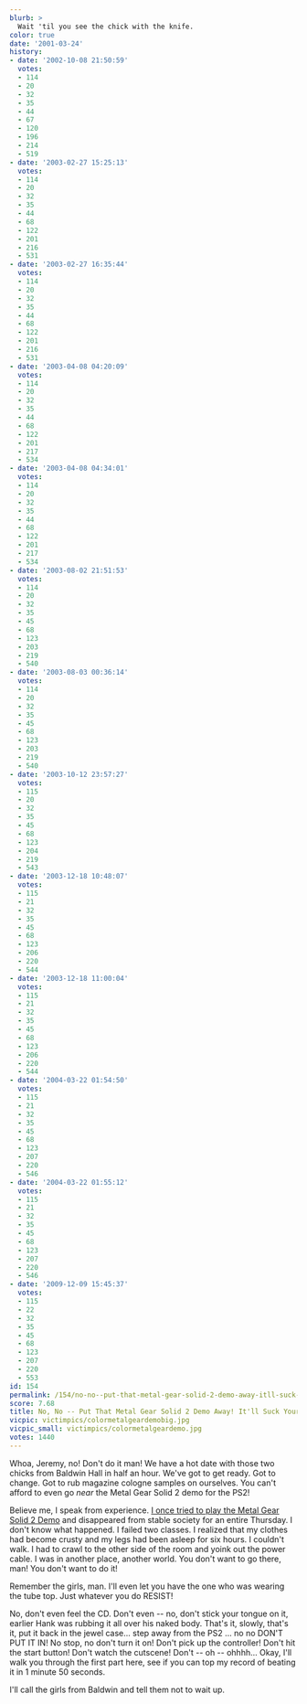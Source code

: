 ```yaml
---
blurb: >
  Wait 'til you see the chick with the knife.
color: true
date: '2001-03-24'
history:
- date: '2002-10-08 21:50:59'
  votes:
  - 114
  - 20
  - 32
  - 35
  - 44
  - 67
  - 120
  - 196
  - 214
  - 519
- date: '2003-02-27 15:25:13'
  votes:
  - 114
  - 20
  - 32
  - 35
  - 44
  - 68
  - 122
  - 201
  - 216
  - 531
- date: '2003-02-27 16:35:44'
  votes:
  - 114
  - 20
  - 32
  - 35
  - 44
  - 68
  - 122
  - 201
  - 216
  - 531
- date: '2003-04-08 04:20:09'
  votes:
  - 114
  - 20
  - 32
  - 35
  - 44
  - 68
  - 122
  - 201
  - 217
  - 534
- date: '2003-04-08 04:34:01'
  votes:
  - 114
  - 20
  - 32
  - 35
  - 44
  - 68
  - 122
  - 201
  - 217
  - 534
- date: '2003-08-02 21:51:53'
  votes:
  - 114
  - 20
  - 32
  - 35
  - 45
  - 68
  - 123
  - 203
  - 219
  - 540
- date: '2003-08-03 00:36:14'
  votes:
  - 114
  - 20
  - 32
  - 35
  - 45
  - 68
  - 123
  - 203
  - 219
  - 540
- date: '2003-10-12 23:57:27'
  votes:
  - 115
  - 20
  - 32
  - 35
  - 45
  - 68
  - 123
  - 204
  - 219
  - 543
- date: '2003-12-18 10:48:07'
  votes:
  - 115
  - 21
  - 32
  - 35
  - 45
  - 68
  - 123
  - 206
  - 220
  - 544
- date: '2003-12-18 11:00:04'
  votes:
  - 115
  - 21
  - 32
  - 35
  - 45
  - 68
  - 123
  - 206
  - 220
  - 544
- date: '2004-03-22 01:54:50'
  votes:
  - 115
  - 21
  - 32
  - 35
  - 45
  - 68
  - 123
  - 207
  - 220
  - 546
- date: '2004-03-22 01:55:12'
  votes:
  - 115
  - 21
  - 32
  - 35
  - 45
  - 68
  - 123
  - 207
  - 220
  - 546
- date: '2009-12-09 15:45:37'
  votes:
  - 115
  - 22
  - 32
  - 35
  - 45
  - 68
  - 123
  - 207
  - 220
  - 553
id: 154
permalink: /154/no-no--put-that-metal-gear-solid-2-demo-away-itll-suck-your-soul/
score: 7.68
title: No, No -- Put That Metal Gear Solid 2 Demo Away! It'll Suck Your Soul!
vicpic: victimpics/colormetalgeardemobig.jpg
vicpic_small: victimpics/colormetalgeardemo.jpg
votes: 1440
---
```


Whoa, Jeremy, no! Don't do it man! We have a hot date with those two
chicks from Baldwin Hall in half an hour. We've got to get ready. Got to
change. Got to rub magazine cologne samples on ourselves. You can't
afford to even go *near* the Metal Gear Solid 2 demo for the PS2!

Believe me, I speak from experience. [I once tried to play the Metal
Gear Solid 2 Demo](%ARTICLE[146]%) and disappeared from stable
society for an entire Thursday. I don't know what happened. I failed two
classes. I realized that my clothes had become crusty and my legs had
been asleep for six hours. I couldn't walk. I had to crawl to the other
side of the room and yoink out the power cable. I was in another place,
another world. You don't want to go there, man! You don't want to do it!

Remember the girls, man. I'll even let you have the one who was wearing
the tube top. Just whatever you do RESIST!

No, don't even feel the CD. Don't even -- no, don't stick your tongue on
it, earlier Hank was rubbing it all over his naked body. That's it,
slowly, that's it, put it back in the jewel case... step away from the
PS2 ... no no DON'T PUT IT IN! No stop, no don't turn it on! Don't pick
up the controller! Don't hit the start button! Don't watch the cutscene!
Don't -- oh -- ohhhh... Okay, I'll walk you through the first part here,
see if you can top my record of beating it in 1 minute 50 seconds.

I'll call the girls from Baldwin and tell them not to wait up.